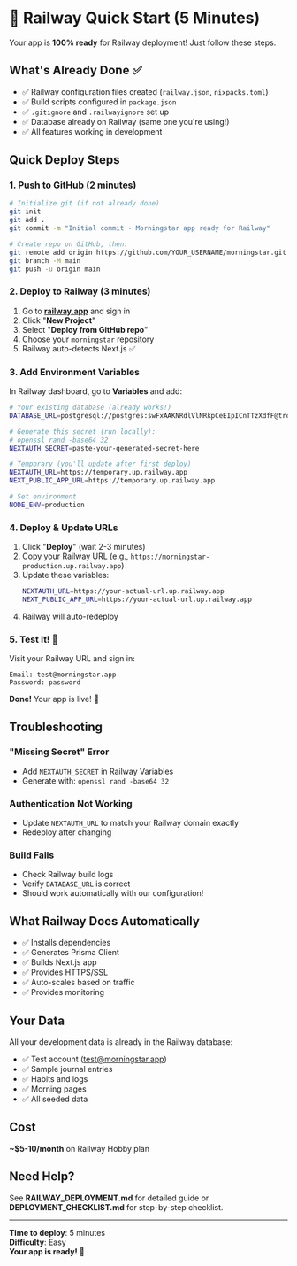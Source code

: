 # 🚂 Railway Quick Start (5 Minutes)

Your app is **100% ready** for Railway deployment! Just follow these steps.

## What's Already Done ✅

- ✅ Railway configuration files created (`railway.json`, `nixpacks.toml`)
- ✅ Build scripts configured in `package.json`
- ✅ `.gitignore` and `.railwayignore` set up
- ✅ Database already on Railway (same one you're using!)
- ✅ All features working in development

## Quick Deploy Steps

### 1. Push to GitHub (2 minutes)

```bash
# Initialize git (if not already done)
git init
git add .
git commit -m "Initial commit - Morningstar app ready for Railway"

# Create repo on GitHub, then:
git remote add origin https://github.com/YOUR_USERNAME/morningstar.git
git branch -M main
git push -u origin main
```

### 2. Deploy to Railway (3 minutes)

1. Go to **[railway.app](https://railway.app)** and sign in
2. Click "**New Project**"
3. Select "**Deploy from GitHub repo**"
4. Choose your `morningstar` repository
5. Railway auto-detects Next.js ✅

### 3. Add Environment Variables

In Railway dashboard, go to **Variables** and add:

```bash
# Your existing database (already works!)
DATABASE_URL=postgresql://postgres:swFxAAKNRdlVlNRkpCeEIpICnTTzXdfF@trolley.proxy.rlwy.net:49370/railway

# Generate this secret (run locally):
# openssl rand -base64 32
NEXTAUTH_SECRET=paste-your-generated-secret-here

# Temporary (you'll update after first deploy)
NEXTAUTH_URL=https://temporary.up.railway.app
NEXT_PUBLIC_APP_URL=https://temporary.up.railway.app

# Set environment
NODE_ENV=production
```

### 4. Deploy & Update URLs

1. Click "**Deploy**" (wait 2-3 minutes)
2. Copy your Railway URL (e.g., `https://morningstar-production.up.railway.app`)
3. Update these variables:
   ```bash
   NEXTAUTH_URL=https://your-actual-url.up.railway.app
   NEXT_PUBLIC_APP_URL=https://your-actual-url.up.railway.app
   ```
4. Railway will auto-redeploy

### 5. Test It! 🎉

Visit your Railway URL and sign in:
```
Email: test@morningstar.app
Password: password
```

**Done!** Your app is live! 🌟

## Troubleshooting

### "Missing Secret" Error
- Add `NEXTAUTH_SECRET` in Railway Variables
- Generate with: `openssl rand -base64 32`

### Authentication Not Working
- Update `NEXTAUTH_URL` to match your Railway domain exactly
- Redeploy after changing

### Build Fails
- Check Railway build logs
- Verify `DATABASE_URL` is correct
- Should work automatically with our configuration!

## What Railway Does Automatically

- ✅ Installs dependencies
- ✅ Generates Prisma Client
- ✅ Builds Next.js app
- ✅ Provides HTTPS/SSL
- ✅ Auto-scales based on traffic
- ✅ Provides monitoring

## Your Data

All your development data is already in the Railway database:
- ✅ Test account (test@morningstar.app)
- ✅ Sample journal entries
- ✅ Habits and logs
- ✅ Morning pages
- ✅ All seeded data

## Cost

**~$5-10/month** on Railway Hobby plan

## Need Help?

See **RAILWAY_DEPLOYMENT.md** for detailed guide or **DEPLOYMENT_CHECKLIST.md** for step-by-step checklist.

---

**Time to deploy**: 5 minutes  
**Difficulty**: Easy  
**Your app is ready!** 🚀

